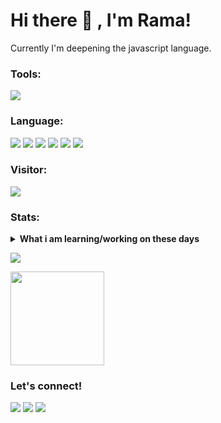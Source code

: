 # Hi there 👋 , I'm Rama!
Currently I'm deepening the javascript language.

### Tools:
<p>
    <img src="https://img.shields.io/badge/Text%20Editor-Visual%20Studio%20Code-blue?&logo=visual%20studio%20code&logoColor=blue" />
</p>

### Language:
<p>
    <img src="https://img.icons8.com/color/48/000000/nodejs.png"/> <img src="https://img.icons8.com/clouds/50/000000/react.png"/> <img src="https://img.icons8.com/color/48/000000/mongodb.png"/> <img src="https://img.icons8.com/office/40/000000/mysql.png"/> <img src="https://img.icons8.com/color/48/000000/javascript.png"/> <img src="https://i.ibb.co/LCZQM0t/expressjs-1.png"/>
<p>

### Visitor:
<p>
    <img src="https://gpvc.arturio.dev/therevolt" />
</p>

### Stats:
<details>
 <summary><strong>What i am learning/working on these days</strong></summary>
    - 🌱 I’m currently learning ReactJS, ExpressJS, Sequelize</br>
    - 💬 Ask me about anything.</br>
    - 📫 How to reach me: <a href="mailto:ramaseftiansyah12@gmail.com">Email me!</a>  </br>
    - 😄 Pronouns: He/Him </br>
</details>
<p>
    <img src="https://github-readme-stats.vercel.app/api?username=therevolt&show_icons=true&theme=solarized-dark" />
</p>
<p>
    <img src="https://github-readme-stats.vercel.app/api/top-langs/?username=therevolt&layout=compact&theme=midnight-purple" height=150/>
</p>

### Let's connect!
<p>
    <a href="https://www.linkedin.com/in/rama-seftiansyah-8002171b3/" target="blank"><img src="https://img.shields.io/badge/Rama_Seftiansyah-30302f?style=flat&logo=linkedin" /></a>
    <a href="https://www.facebook.com/rama.seftiansyah.14" target="blank"><img src="https://img.shields.io/badge/Rama_Seftiansyah-30302f?style=flat&logo=facebook" /></a>
  <a href="https://wa.me/6289522407667" target="blank"><img src="https://img.shields.io/badge/Chat%20With%20Me!-30302f?style=flat&logo=whatsapp"/></a>
</p>

<!--
**bagusfe/bagusfe** is a ✨ _special_ ✨ repository because its `README.md` (this file) appears on your GitHub profile.

Here are some ideas to get you started:

- 🔭 I’m currently working on ...
- 🌱 I’m currently learning ...
- 👯 I’m looking to collaborate on ...
- 🤔 I’m looking for help with ...
- 💬 Ask me about ...
- 📫 How to reach me: ...
- 😄 Pronouns: ...
- ⚡ Fun fact: ...
-->
